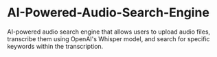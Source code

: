 # AI-Powered-Audio-Search-Engine
AI-powered audio search engine that allows users to upload audio files, transcribe them using OpenAI's Whisper model, and search for specific keywords within the transcription.

